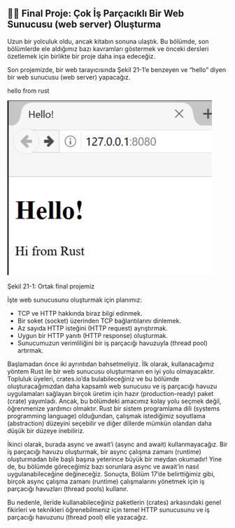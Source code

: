 ## 🧵🌐 Final Proje: Çok İş Parçacıklı Bir Web Sunucusu (web server) Oluşturma

Uzun bir yolculuk oldu, ancak kitabın sonuna ulaştık. Bu bölümde, son bölümlerde ele aldığımız bazı kavramları göstermek ve önceki dersleri özetlemek için birlikte bir proje daha inşa edeceğiz.

Son projemizde, bir web tarayıcısında Şekil 21-1’e benzeyen ve “hello” diyen bir web sunucusu (web server) yapacağız.

hello from rust

![alt text](image.png)

Şekil 21-1: Ortak final projemiz

İşte web sunucusunu oluşturmak için planımız:

* TCP ve HTTP hakkında biraz bilgi edinmek.
* Bir soket (socket) üzerinden TCP bağlantılarını dinlemek.
* Az sayıda HTTP isteğini (HTTP request) ayrıştırmak.
* Uygun bir HTTP yanıtı (HTTP response) oluşturmak.
* Sunucumuzun verimliliğini bir iş parçacığı havuzuyla (thread pool) artırmak.

Başlamadan önce iki ayrıntıdan bahsetmeliyiz. İlk olarak, kullanacağımız yöntem Rust ile bir web sunucusu oluşturmanın en iyi yolu olmayacaktır. Topluluk üyeleri, crates.io’da bulabileceğiniz ve bu bölümde oluşturacağımızdan daha kapsamlı web sunucusu ve iş parçacığı havuzu uygulamaları sağlayan birçok üretim için hazır (production-ready) paket (crate) yayımladı. Ancak, bu bölümdeki amacımız kolay yolu seçmek değil, öğrenmenize yardımcı olmaktır. Rust bir sistem programlama dili (systems programming language) olduğundan, çalışmak istediğimiz soyutlama (abstraction) düzeyini seçebilir ve diğer dillerde mümkün olandan daha düşük bir düzeye inebiliriz.

İkinci olarak, burada async ve await’i (async and await) kullanmayacağız. Bir iş parçacığı havuzu oluşturmak, bir async çalışma zamanı (runtime) oluşturmadan bile başlı başına yeterince büyük bir meydan okumadır! Yine de, bu bölümde göreceğimiz bazı sorunlara async ve await’in nasıl uygulanabileceğine değineceğiz. Sonuçta, Bölüm 17’de belirttiğimiz gibi, birçok async çalışma zamanı (runtime) çalışmalarını yönetmek için iş parçacığı havuzları (thread pools) kullanır.

Bu nedenle, ileride kullanabileceğiniz paketlerin (crates) arkasındaki genel fikirleri ve teknikleri öğrenebilmeniz için temel HTTP sunucusunu ve iş parçacığı havuzunu (thread pool) elle yazacağız.
